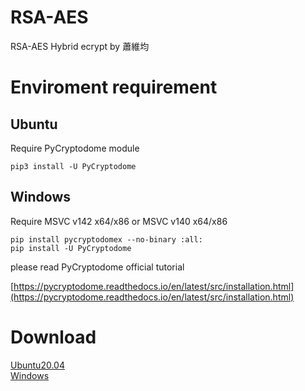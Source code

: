 # RSA-AES
RSA-AES Hybrid ecrypt by 蕭維均

# Enviroment requirement

## Ubuntu
Require PyCryptodome module
```
pip3 install -U PyCryptodome
```

## Windows

Require MSVC v142 x64/x86 or MSVC v140 x64/x86

```
pip install pycryptodomex --no-binary :all:
pip install -U PyCryptodome
```

please read PyCryptodome official tutorial

[https://pycryptodome.readthedocs.io/en/latest/src/installation.html](https://pycryptodome.readthedocs.io/en/latest/src/installation.html)

# Download

[Ubuntu20.04](https://github.com/AlexTrinityBlock/RSA-AES/raw/master/Executable/Ubuntu20.04.zip)  
[Windows](https://github.com/AlexTrinityBlock/RSA-AES/raw/master/Executable/Windows_64bit.zip)
